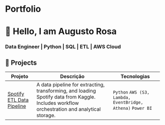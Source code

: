 # Portfolio
# 👋 Hello, I am Augusto Rosa
### Data Engineer | Python | SQL | ETL | AWS Cloud

## 🚀 Projects 

| Projeto | Descrição | Tecnologias |  
|---------|-----------|-------------|  
| [Spotify ETL Data Pipeline](https://github.com/augusto-rosa/spotify-data-pipeline) | A data pipeline for extracting, transforming, and loading Spotify data from Kaggle. Includes workflow orchestration and analytical storage. | `Python` `AWS (S3, Lambda, EventBridge, Athena)` `Power BI` 
